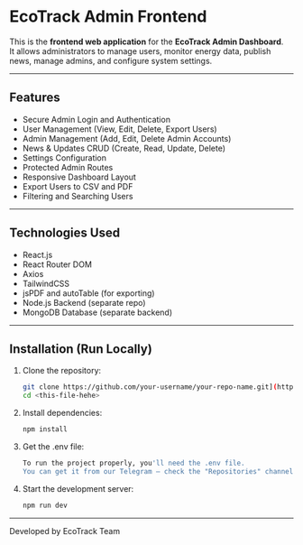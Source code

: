 # EcoTrack Admin Frontend

This is the **frontend web application** for the **EcoTrack Admin Dashboard**.  
It allows administrators to manage users, monitor energy data, publish news, manage admins, and configure system settings.

---

## Features
- Secure Admin Login and Authentication
- User Management (View, Edit, Delete, Export Users)
- Admin Management (Add, Edit, Delete Admin Accounts)
- News & Updates CRUD (Create, Read, Update, Delete)
- Settings Configuration
- Protected Admin Routes
- Responsive Dashboard Layout
- Export Users to CSV and PDF
- Filtering and Searching Users

---

## Technologies Used
- React.js
- React Router DOM
- Axios
- TailwindCSS
- jsPDF and autoTable (for exporting)
- Node.js Backend (separate repo)
- MongoDB Database (separate backend)

---

## Installation (Run Locally)

1. Clone the repository:
   ```bash
   git clone https://github.com/your-username/your-repo-name.git](https://github.com/EcoTrack-projectSMISKIs/ADMIN-WEBSIDE.git)
   cd <this-file-hehe>
   ```

2. Install dependencies:
   ```bash
   npm install
   ```

3. Get the .env file:
   ```bash
   To run the project properly, you'll need the .env file.
   You can get it from our Telegram — check the "Repositories" channel for the latest version.
   ```

4. Start the development server:
   ```bash
   npm run dev
   ```

---

Developed by EcoTrack Team
